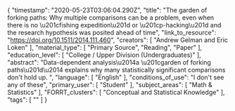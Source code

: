 {
    "timestamp": "2020-05-23T03:06:04.290Z",
    "title": "The garden of forking paths: Why multiple comparisons can be a problem, even when there is no \u201cfishing expedition\u201d or \u201cp-hacking\u201d and the research hypothesis was posited ahead of time",
    "link_to_resource": "https://doi.org/10.1511/2014.111.460",
    "creators": [
        "Andrew Gelman and Eric Loken"
    ],
    "material_type": [
        "Primary Source",
        "Reading",
        "Paper"
    ],
    "education_level": [
        "College / Upper Division (Undergraduates)"
    ],
    "abstract": "Data-dependent analysis\u2014a \u201cgarden of forking paths\u201d\u2014 explains why many statistically significant comparisons don't hold up. ",
    "language": [
        "English"
    ],
    "conditions_of_use": "I don't see any of these",
    "primary_user": [
        "Student"
    ],
    "subject_areas": [
        "Math & Statistics"
    ],
    "FORRT_clusters": [
        "Conceptual and Statistical Knowledge"
    ],
    "tags": [
        ""
    ]
}